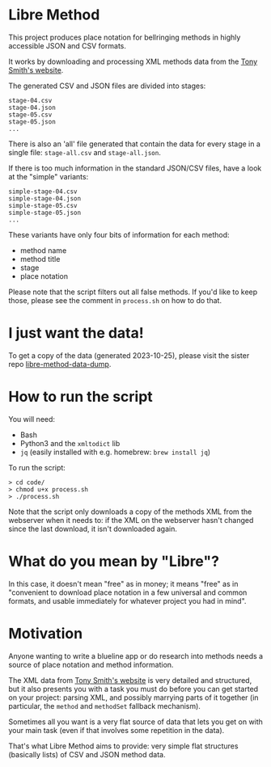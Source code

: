 # Libre Method

This project produces place notation for bellringing methods in highly accessible JSON and CSV formats.

It works by downloading and processing XML methods data from the [Tony Smith's website](http://www.methods.org.uk).

The generated CSV and JSON files are divided into stages:

```
stage-04.csv
stage-04.json
stage-05.csv
stage-05.json
...
```

There is also an 'all' file generated that contain the data for every stage in a single file: `stage-all.csv` and `stage-all.json`.

If there is too much information in the standard JSON/CSV files, have a look at the "simple" variants:

```
simple-stage-04.csv
simple-stage-04.json
simple-stage-05.csv
simple-stage-05.json
...
```

These variants have only four bits of information for each method:

* method name
* method title
* stage
* place notation

Please note that the script filters out all false methods. If you'd like to keep those, please see the comment in `process.sh` on how to do that.

# I just want the data!

To get a copy of the data (generated 2023-10-25), please visit the sister repo [libre-method-data-dump](https://github.com/alexhunsley/libre-method-data-dump).

# How to run the script

You will need:

* Bash
* Python3 and the `xmltodict` lib
* `jq` (easily installed with e.g. homebrew: `brew install jq`)

To run the script: 

```
> cd code/
> chmod u+x process.sh
> ./process.sh
```

Note that the script only downloads a copy of the methods XML from the webserver when it needs to: if the XML on the webserver hasn't changed since the last download, it isn't downloaded again.

# What do you mean by "Libre"?

In this case, it doesn't mean "free" as in money; it means "free" as in "convenient to download place notation in a few universal and common formats, and usable immediately for whatever project you had in mind".

# Motivation

Anyone wanting to write a blueline app or do research into methods needs a source of place notation and method information.

The XML data from [Tony Smith's website](http://www.methods.org.uk) is very detailed and structured, but it also presents you with a task you must do before you can get started on your project: parsing XML, and possibly marrying parts of it together (in particular, the `method` and `methodSet` fallback mechanism).

Sometimes all you want is a very flat source of data that lets you get on with your main task (even if that involves some repetition in the data).

That's what Libre Method aims to provide: very simple flat structures (basically lists) of CSV and JSON method data.
